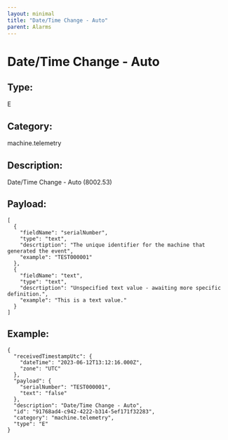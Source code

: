 ```yaml
---
layout: minimal
title: "Date/Time Change - Auto"
parent: Alarms
---
```


# Date/Time Change - Auto

## Type:

E

## Category:

machine.telemetry

## Description: 

Date/Time Change - Auto (8002.53)

## Payload:

```
[
  {
    "fieldName": "serialNumber",
    "type": "text",
    "descrtiption": "The unique identifier for the machine that generated the event",
    "example": "TEST000001"
  },
  {
    "fieldName": "text",
    "type": "text",
    "descrtiption": "Unspecified text value - awaiting more specific definition.",
    "example": "This is a text value."
  }
]
```

## Example:

```
{
  "receivedTimestampUtc": {
    "dateTime": "2023-06-12T13:12:16.000Z",
    "zone": "UTC"
  },
  "payload": {
    "serialNumber": "TEST000001",
    "text": "false"
  },
  "description": "Date/Time Change - Auto",
  "id": "91768ad4-c942-4222-b314-5ef171f32283",
  "category": "machine.telemetry",
  "type": "E"
}
```
